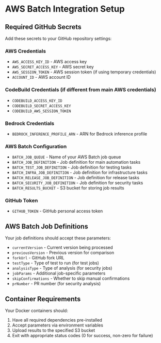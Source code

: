 # AWS Batch Integration Setup

## Required GitHub Secrets

Add these secrets to your GitHub repository settings:

### AWS Credentials
- `AWS_ACCESS_KEY_ID` - AWS access key
- `AWS_SECRET_ACCESS_KEY` - AWS secret key  
- `AWS_SESSION_TOKEN` - AWS session token (if using temporary credentials)
- `ACCOUNT_ID` - AWS account ID

### CodeBuild Credentials (if different from main AWS credentials)
- `CODEBUILD_ACCESS_KEY_ID`
- `CODEBUILD_SECRET_ACCESS_KEY`
- `CODEBUILD_AWS_SESSION_TOKEN`

### Bedrock Credentials
- `BEDROCK_INFERENCE_PROFILE_ARN` - ARN for Bedrock inference profile

### AWS Batch Configuration
- `BATCH_JOB_QUEUE` - Name of your AWS Batch job queue
- `BATCH_JOB_DEFINITION` - Job definition for main automation tasks
- `BATCH_TEST_JOB_DEFINITION` - Job definition for testing tasks
- `BATCH_INFRA_JOB_DEFINITION` - Job definition for infrastructure tasks
- `BATCH_RELEASE_JOB_DEFINITION` - Job definition for release tasks
- `BATCH_SECURITY_JOB_DEFINITION` - Job definition for security tasks
- `BATCH_RESULTS_BUCKET` - S3 bucket for storing job results

### GitHub Token
- `GITHUB_TOKEN` - GitHub personal access token

## AWS Batch Job Definitions

Your job definitions should accept these parameters:
- `currentVersion` - Current version being processed
- `previousVersion` - Previous version for comparison
- `forkUrl` - GitHub fork URL
- `testType` - Type of test to run (for test jobs)
- `analysisType` - Type of analysis (for security jobs)
- `jobParams` - Additional job-specific parameters
- `skipConfirmations` - Whether to skip manual confirmations
- `prNumber` - PR number (for security analysis)

## Container Requirements

Your Docker containers should:
1. Have all required dependencies pre-installed
2. Accept parameters via environment variables
3. Upload results to the specified S3 bucket
4. Exit with appropriate status codes (0 for success, non-zero for failure)